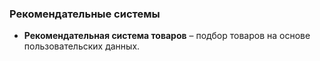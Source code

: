 ### Рекомендательные системы 
- **Рекомендательная система товаров** – подбор товаров на основе пользовательских данных.
